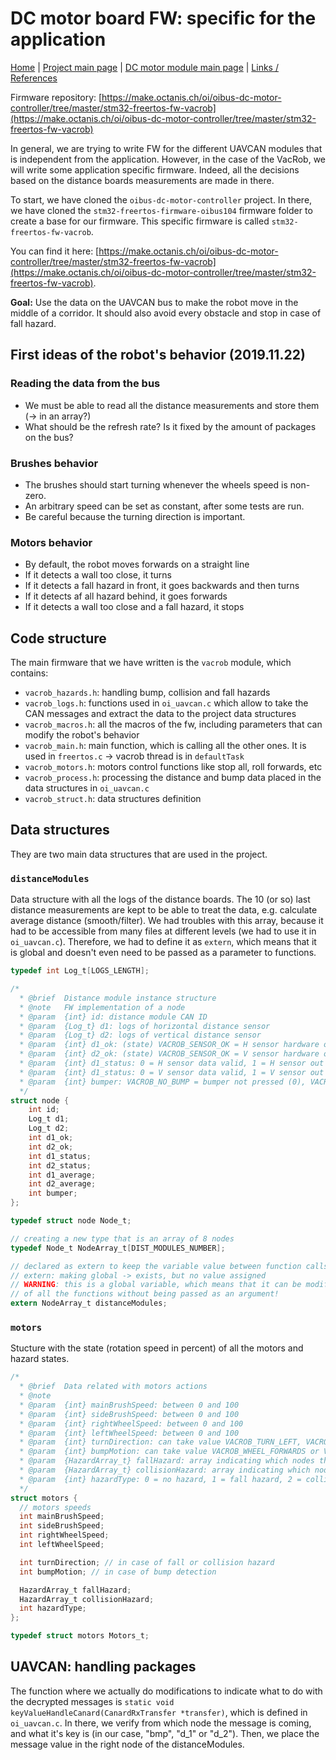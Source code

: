 # DC motor board FW: specific for the application

[Home](../../../README.md) | [Project main page](../../vacrob.md) | [DC motor module main page](../MotorModule.md) | [Links / References](../../docs/references/refs.md)

Firmware repository: [https://make.octanis.ch/oi/oibus-dc-motor-controller/tree/master/stm32-freertos-fw-vacrob](https://make.octanis.ch/oi/oibus-dc-motor-controller/tree/master/stm32-freertos-fw-vacrob)

In general, we are trying to write FW for the different UAVCAN modules that is independent from the application. However, in the case of the VacRob, we will write some application specific firmware. Indeed, all the decisions based on the distance boards measurements are made in there.

To start, we have cloned the `oibus-dc-motor-controller` project. In there, we have cloned the  `stm32-freertos-firmware-oibus104` firmware folder to create a base for our firmware. This specific firmware is called `stm32-freertos-fw-vacrob`.

You can find it here: [https://make.octanis.ch/oi/oibus-dc-motor-controller/tree/master/stm32-freertos-fw-vacrob](https://make.octanis.ch/oi/oibus-dc-motor-controller/tree/master/stm32-freertos-fw-vacrob).

**Goal:** Use the data on the UAVCAN bus to make the robot move in the middle of a corridor. It should also avoid every obstacle and stop in case of fall hazard.

## First ideas of the robot's behavior (2019.11.22)

### Reading the data from the bus

- We must be able to read all the distance measurements and store them (-> in an array?)
- What should be the refresh rate? Is it fixed by the amount of packages on the bus?

### Brushes behavior

- The brushes should start turning whenever the wheels speed is non-zero.
- An arbitrary speed can be set as constant, after some tests are run.
- Be careful because the turning direction is important.

### Motors behavior

- By default, the robot moves forwards on a straight line
- If it detects a wall too close, it turns
- If it detects a fall hazard in front, it goes backwards and then turns
- If it detects af all hazard behind, it goes forwards
- If it detects a wall too close and a fall hazard, it stops

## Code structure

The main firmware that we have written is the `vacrob` module, which contains:

- `vacrob_hazards.h`: handling bump, collision and fall hazards
- `vacrob_logs.h`: functions used in `oi_uavcan.c` which allow to take the CAN messages and extract the data to the project data structures
- `vacrob_macros.h`: all the macros of the fw, including parameters that can modify the robot's behavior
- `vacrob_main.h`: main function, which is calling all the other ones. It is used in `freertos.c` -> vacrob thread is in `defaultTask`
- `vacrob_motors.h`: motors control functions like stop all, roll forwards, etc
- `vacrob_process.h`: processing the distance and bump data placed in the data structures in `oi_uavcan.c`
- `vacrob_struct.h`: data structures definition

## Data structures

They are two main data structures that are used in the project.

### `distanceModules`

Data structure with all the logs of the distance boards. The 10 (or so) last distance measurements are kept to be able to treat the data, e.g. calculate average distance (smooth/filter). We had troubles with this array, because it had to be accessible from many files at different levels (we had to use it in `oi_uavcan.c`). Therefore, we had to define it as `extern`, which means that it is global and doesn't even need to be passed as a parameter to functions.

```c
typedef int Log_t[LOGS_LENGTH];

/*
  * @brief  Distance module instance structure
  * @note   FW implementation of a node
  * @param  {int} id: distance module CAN ID
  * @param  {Log_t} d1: logs of horizontal distance sensor
  * @param  {Log_t} d2: logs of vertical distance sensor
  * @param  {int} d1_ok: (state) VACROB_SENSOR_OK = H sensor hardware ok, VACROB_SENSOR_FAULTY = H sensor doesn't work
  * @param  {int} d2_ok: (state) VACROB_SENSOR_OK = V sensor hardware ok, VACROB_SENSOR_FAULTY = V sensor doesn't work
  * @param  {int} d1_status: 0 = H sensor data valid, 1 = H sensor out of range, 2 = H sensor data unstable
  * @param  {int} d1_status: 0 = V sensor data valid, 1 = V sensor out of range, 2 = V sensor data unstable
  * @param  {int} bumper: VACROB_NO_BUMP = bumper not pressed (0), VACROB_BUMP_DETECTED = bumper pressed (100)
  */
struct node {
    int id;
    Log_t d1;
    Log_t d2;
    int d1_ok;
    int d2_ok;
    int d1_status;
    int d2_status;
    int d1_average;
    int d2_average;
    int bumper;
};

typedef struct node Node_t;

// creating a new type that is an array of 8 nodes
typedef Node_t NodeArray_t[DIST_MODULES_NUMBER];

// declared as extern to keep the variable value between function calls (an array is a pointer on the first element)
// extern: making global -> exists, but no value assigned
// WARNING: this is a global variable, which means that it can be modified inside
// of all the functions without being passed as an argument!
extern NodeArray_t distanceModules;

```

### `motors`

Stucture with the state (rotation speed in percent) of all the motors and hazard states.

```c
/*
  * @brief  Data related with motors actions
  * @note
  * @param  {int} mainBrushSpeed: between 0 and 100
  * @param  {int} sideBrushSpeed: between 0 and 100
  * @param  {int} rightWheelSpeed: between 0 and 100
  * @param  {int} leftWheelSpeed: between 0 and 100
  * @param  {int} turnDirection: can take value VACROB_TURN_LEFT, VACROB_TURN_RIGHT or VACROB_NO_TURN
  * @param  {int} bumpMotion: can take value VACROB_WHEEL_FORWARDS or VACROB_WHEEL_BACKWARDS
  * @param  {HazardArray_t} fallHazard: array indicating which nodes throw a collision hazard (0 = no hazard, 1 = hazard)
  * @param  {HazardArray_t} collisionHazard: array indicating which nodes throw a fall hazard (0 = no hazard, 1 = hazard)
  * @param  {int} hazardType: 0 = no hazard, 1 = fall hazard, 2 = collision hazard, 3 = fall and collision hazard
  */
struct motors {
  // motors speeds
  int mainBrushSpeed;
  int sideBrushSpeed;
  int rightWheelSpeed;
  int leftWheelSpeed;

  int turnDirection; // in case of fall or collision hazard
  int bumpMotion; // in case of bump detection

  HazardArray_t fallHazard;
  HazardArray_t collisionHazard;
  int hazardType;
};

typedef struct motors Motors_t;
```

## UAVCAN: handling packages

The function where we actually do modifications to indicate what to do with the decrypted messages is `static void keyValueHandleCanard(CanardRxTransfer *transfer)`, which is defined in `oi_uavcan.c`. In there, we verify from which node the message is coming, and what it's key is (in our case, "bmp", "d_1" or "d_2"). Then, we place the message value in the right node of the distanceModules.
